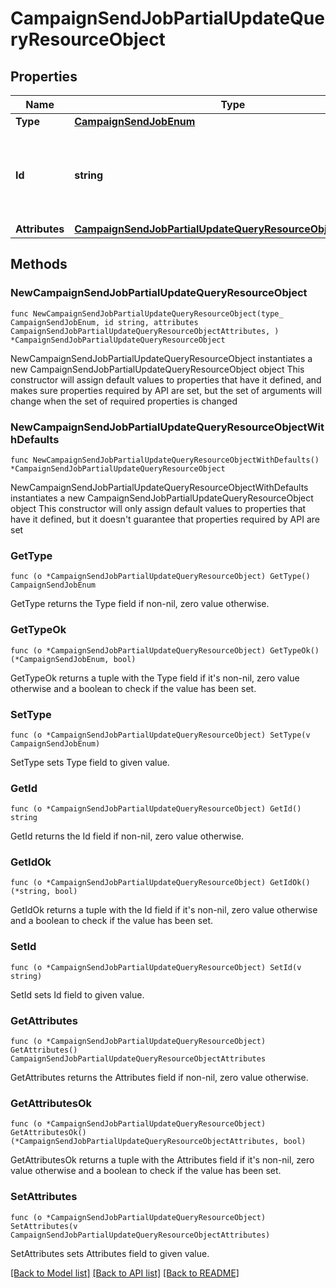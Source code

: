 # CampaignSendJobPartialUpdateQueryResourceObject

## Properties

Name | Type | Description | Notes
------------ | ------------- | ------------- | -------------
**Type** | [**CampaignSendJobEnum**](CampaignSendJobEnum.md) |  | 
**Id** | **string** | The ID of the currently sending campaign to cancel or revert | 
**Attributes** | [**CampaignSendJobPartialUpdateQueryResourceObjectAttributes**](CampaignSendJobPartialUpdateQueryResourceObjectAttributes.md) |  | 

## Methods

### NewCampaignSendJobPartialUpdateQueryResourceObject

`func NewCampaignSendJobPartialUpdateQueryResourceObject(type_ CampaignSendJobEnum, id string, attributes CampaignSendJobPartialUpdateQueryResourceObjectAttributes, ) *CampaignSendJobPartialUpdateQueryResourceObject`

NewCampaignSendJobPartialUpdateQueryResourceObject instantiates a new CampaignSendJobPartialUpdateQueryResourceObject object
This constructor will assign default values to properties that have it defined,
and makes sure properties required by API are set, but the set of arguments
will change when the set of required properties is changed

### NewCampaignSendJobPartialUpdateQueryResourceObjectWithDefaults

`func NewCampaignSendJobPartialUpdateQueryResourceObjectWithDefaults() *CampaignSendJobPartialUpdateQueryResourceObject`

NewCampaignSendJobPartialUpdateQueryResourceObjectWithDefaults instantiates a new CampaignSendJobPartialUpdateQueryResourceObject object
This constructor will only assign default values to properties that have it defined,
but it doesn't guarantee that properties required by API are set

### GetType

`func (o *CampaignSendJobPartialUpdateQueryResourceObject) GetType() CampaignSendJobEnum`

GetType returns the Type field if non-nil, zero value otherwise.

### GetTypeOk

`func (o *CampaignSendJobPartialUpdateQueryResourceObject) GetTypeOk() (*CampaignSendJobEnum, bool)`

GetTypeOk returns a tuple with the Type field if it's non-nil, zero value otherwise
and a boolean to check if the value has been set.

### SetType

`func (o *CampaignSendJobPartialUpdateQueryResourceObject) SetType(v CampaignSendJobEnum)`

SetType sets Type field to given value.


### GetId

`func (o *CampaignSendJobPartialUpdateQueryResourceObject) GetId() string`

GetId returns the Id field if non-nil, zero value otherwise.

### GetIdOk

`func (o *CampaignSendJobPartialUpdateQueryResourceObject) GetIdOk() (*string, bool)`

GetIdOk returns a tuple with the Id field if it's non-nil, zero value otherwise
and a boolean to check if the value has been set.

### SetId

`func (o *CampaignSendJobPartialUpdateQueryResourceObject) SetId(v string)`

SetId sets Id field to given value.


### GetAttributes

`func (o *CampaignSendJobPartialUpdateQueryResourceObject) GetAttributes() CampaignSendJobPartialUpdateQueryResourceObjectAttributes`

GetAttributes returns the Attributes field if non-nil, zero value otherwise.

### GetAttributesOk

`func (o *CampaignSendJobPartialUpdateQueryResourceObject) GetAttributesOk() (*CampaignSendJobPartialUpdateQueryResourceObjectAttributes, bool)`

GetAttributesOk returns a tuple with the Attributes field if it's non-nil, zero value otherwise
and a boolean to check if the value has been set.

### SetAttributes

`func (o *CampaignSendJobPartialUpdateQueryResourceObject) SetAttributes(v CampaignSendJobPartialUpdateQueryResourceObjectAttributes)`

SetAttributes sets Attributes field to given value.



[[Back to Model list]](../README.md#documentation-for-models) [[Back to API list]](../README.md#documentation-for-api-endpoints) [[Back to README]](../README.md)


